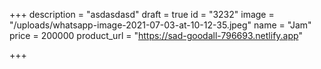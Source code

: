 +++
description = "asdasdasd"
draft = true
id = "3232"
image = "/uploads/whatsapp-image-2021-07-03-at-10-12-35.jpeg"
name = "Jam"
price = 200000
product_url = "https://sad-goodall-796693.netlify.app"

+++
